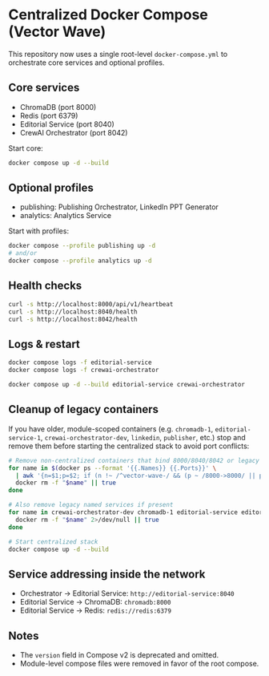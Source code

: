 # Centralized Docker Compose (Vector Wave)

This repository now uses a single root-level `docker-compose.yml` to orchestrate core services and optional profiles.

## Core services
- ChromaDB (port 8000)
- Redis (port 6379)
- Editorial Service (port 8040)
- CrewAI Orchestrator (port 8042)

Start core:

```bash
docker compose up -d --build
```

## Optional profiles
- publishing: Publishing Orchestrator, LinkedIn PPT Generator
- analytics: Analytics Service

Start with profiles:

```bash
docker compose --profile publishing up -d
# and/or
docker compose --profile analytics up -d
```

## Health checks
```bash
curl -s http://localhost:8000/api/v1/heartbeat
curl -s http://localhost:8040/health
curl -s http://localhost:8042/health
```

## Logs & restart
```bash
docker compose logs -f editorial-service
docker compose logs -f crewai-orchestrator

docker compose up -d --build editorial-service crewai-orchestrator
```

## Cleanup of legacy containers
If you have older, module-scoped containers (e.g. `chromadb-1`, `editorial-service-1`, `crewai-orchestrator-dev`, `linkedin`, `publisher`, etc.) stop and remove them before starting the centralized stack to avoid port conflicts:

```bash
# Remove non-centralized containers that bind 8000/8040/8042 or legacy names
for name in $(docker ps --format '{{.Names}} {{.Ports}}' \
  | awk '{n=$1;p=$2; if (n !~ /^vector-wave-/ && (p ~ /8000->8000/ || p ~ /8040->8040/ || p ~ /8042->8042/)) print n}'); do
  docker rm -f "$name" || true
done

# Also remove legacy named services if present
for name in crewai-orchestrator-dev chromadb-1 editorial-service editorial-service-1 redis-1 linkedin linkedin_ppt_generator publisher; do
  docker rm -f "$name" 2>/dev/null || true
done

# Start centralized stack
docker compose up -d --build
```

## Service addressing inside the network
- Orchestrator -> Editorial Service: `http://editorial-service:8040`
- Editorial Service -> ChromaDB: `chromadb:8000`
- Editorial Service -> Redis: `redis://redis:6379`

## Notes
- The `version` field in Compose v2 is deprecated and omitted.
- Module-level compose files were removed in favor of the root compose.
